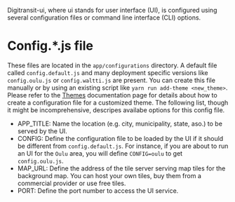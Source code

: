 Digitransit-ui, where ui stands for user interface (UI), is configured using several configuration files or command line interface (CLI) options.

# Config.*.js file
These files are located in the `app/configurations` directory.
A default file called `config.default.js` and many deployment specific versions like `config.oulu.js` or `config.waltti.js` are present.
You can create this file manually or by using an existing script like `yarn run add-theme <new_theme>`.
Please refer to the [Themes](https://github.com/HSLdevcom/digitransit-ui/blob/master/docs/Themes.md) documentation page for details
about how to create a configuration file for a customized theme.
The following list, though it might be incomprehensive, descripes availabe options for this config file.

* APP_TITLE: Name the location (e.g. city, municipality, state, aso.) to be served by the UI.
* CONFIG: Define the configuration file to be loaded by the UI if it should be different from `config.default.js`.
For instance, if you are about to run an UI for the `Oulu` area, you will define `CONFIG=oulu` to get `config.oulu.js`.
* MAP_URL: Define the address of the tile server serving map tiles for the background map. You can host your own tiles, buy them from a commercial provider or use free tiles.
* PORT: Define the port number to access the UI service.
